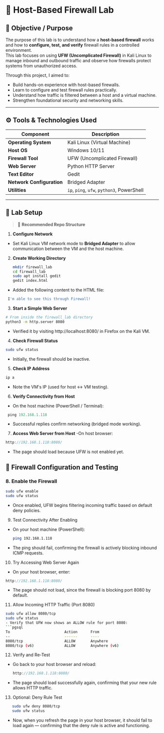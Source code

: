 # 🧱 Host-Based Firewall Lab

## 🧭 Objective / Purpose
The purpose of this lab is to understand how a **host-based firewall** works and how to **configure, test, and verify** firewall rules in a controlled environment.  
This lab focuses on using **UFW (Uncomplicated Firewall)** in Kali Linux to manage inbound and outbound traffic and observe how firewalls protect systems from unauthorized access.

Through this project, I aimed to:
- Build hands-on experience with host-based firewalls.  
- Learn to configure and test firewall rules practically.  
- Understand how traffic is filtered between a host and a virtual machine.  
- Strengthen foundational security and networking skills.

---

## ⚙️ Tools & Technologies Used

| Component | Description |
|------------|-------------|
| **Operating System** | Kali Linux (Virtual Machine) |
| **Host OS** | Windows 10/11 |
| **Firewall Tool** | UFW (Uncomplicated Firewall) |
| **Web Server** | Python HTTP Server |
| **Text Editor** | Gedit |
| **Network Configuration** | Bridged Adapter |
| **Utilities** | `ip`, `ping`, `ufw`, `python3`, PowerShell |

---

## 🧩 Lab Setup

> 📁 **Recommended Repo Structure**

1. **Configure Network**  
- Set Kali Linux VM network mode to **Bridged Adapter** to allow communication between the VM and the host machine.  

2. **Create Working Directory**
   ```bash
   mkdir firewall_lab
   cd firewall_lab
   sudo apt install gedit
   gedit index.html
   ```
 - Added the following content to the HTML file:
 ```bash
  I'm able to see this through Firewall!
 ```
3. **Start a Simple Web Server**
```bash
# From inside the firewall_lab directory
python3 -m http.server 8080
```
- Verified it by visiting http://localhost:8080/ in Firefox on the Kali VM.
4. **Check Firewall Status**
```bash
sudo ufw status
```
- Initially, the firewall should be inactive.
 5. **Check IP Address**
  ```bash
  ip a
  ```
  - Note the VM's IP (used for host ↔ VM testing).
6. **Verify Connectivity from Host**
 - On the host machine (PowerShell / Terminal):
```powershell
 ping 192.168.1.118
```
  - Successful replies confirm networking (bridged mode working).
  
7. **Access Web Server from Host**
    -On host browser:
```cpp
http://192.168.1.118:8080/
```
  - The page should load because UFW is not enabled yet.
    
## 🔐 Firewall Configuration and Testing

### 8. Enable the Firewall
```bash
sudo ufw enable
sudo ufw status
```
- Once enabled, UFW begins filtering incoming traffic based on default deny policies.
9. Test Connectivity After Enabling
  - On your host machine (PowerShell):
    ```bash
    ping 192.168.1.118
    ```
   - The ping should fail, confirming the firewall is actively blocking inbound ICMP requests.
10. Try Accessing Web Server Again
 -  On your host browser, enter:
   ```cpp
http://192.168.1.118:8080/
```
- The page should not load, since the firewall is blocking port 8080 by default.
11. Allow Incoming HTTP Traffic (Port 8080)
  ```bash
  sudo ufw allow 8080/tcp
  sudo ufw status
- Verify that UFW now shows an ALLOW rule for port 8080:
  ```pgsql
  To                         Action      From
  --                         ------      ----
  8080/tcp                   ALLOW       Anywhere
  8080/tcp (v6)              ALLOW       Anywhere (v6)
  ```
12. Verify and Re-Test
   - Go back to your host browser and reload:
      ```cpp
      http://192.168.1.118:8080/
  - The page should load successfully again, confirming that your new rule allows HTTP traffic.
13. Optional: Deny Rule Test
  ```bash
     sudo ufw deny 8080/tcp
     sudo ufw status
```
 - Now, when you refresh the page in your host browser, it should fail to load again — confirming that the deny rule is active and functioning.
   






